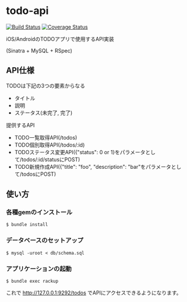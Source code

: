 # todo-api

[![Build Status](https://travis-ci.org/yuzoiwasaki/todo-api.svg?branch=master)](https://travis-ci.org/yuzoiwasaki/todo-api)
[![Coverage Status](https://coveralls.io/repos/github/yuzoiwasaki/todo-api/badge.svg?branch=master)](https://coveralls.io/github/yuzoiwasaki/todo-api?branch=master)

iOS/AndroidのTODOアプリで使用するAPI実装

(Sinatra + MySQL + RSpec)

## API仕様

TODOは下記の3つの要素からなる

- タイトル
- 説明
- ステータス(未完了, 完了)

提供するAPI

- TODO一覧取得API(/todos)
- TODO個別取得API(/todos/:id)
- TODOステータス変更API({"status": 0 or 1}をパラメータとして/todos/:id/statusにPOST)
- TODO新規作成API({"title": "foo", "description": "bar"をパラメータとして/todosにPOST)

## 使い方

### 各種gemのインストール
```
$ bundle install
```

### データベースのセットアップ
```
$ mysql -uroot < db/schema.sql
```
### アプリケーションの起動
```
$ bundle exec rackup
```

これで http://127.0.0.1:9292/todos でAPIにアクセスできるようになります。
